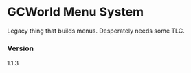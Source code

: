 # GCWorld Menu System

Legacy thing that builds menus.  Desperately needs some TLC.

### Version

1.1.3